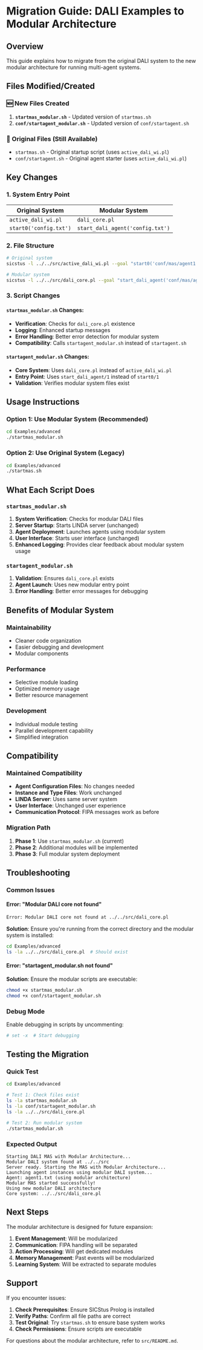 # Migration Guide: DALI Examples to Modular Architecture

## Overview

This guide explains how to migrate from the original DALI system to the new modular architecture for running multi-agent systems.

## Files Modified/Created

### 🆕 New Files Created

1. **`startmas_modular.sh`** - Updated version of `startmas.sh`
2. **`conf/startagent_modular.sh`** - Updated version of `conf/startagent.sh`

### 📝 Original Files (Still Available)

- `startmas.sh` - Original startup script (uses `active_dali_wi.pl`)
- `conf/startagent.sh` - Original agent starter (uses `active_dali_wi.pl`)

## Key Changes

### 1. System Entry Point

| **Original System** | **Modular System** |
|---|---|
| `active_dali_wi.pl` | `dali_core.pl` |
| `start0('config.txt')` | `start_dali_agent('config.txt')` |

### 2. File Structure

```bash
# Original system
sicstus -l ../../src/active_dali_wi.pl --goal "start0('conf/mas/agent1.txt')."

# Modular system  
sicstus -l ../../src/dali_core.pl --goal "start_dali_agent('conf/mas/agent1.txt')."
```

### 3. Script Changes

#### `startmas_modular.sh` Changes:

- **Verification**: Checks for `dali_core.pl` existence
- **Logging**: Enhanced startup messages
- **Error Handling**: Better error detection for modular system
- **Compatibility**: Calls `startagent_modular.sh` instead of `startagent.sh`

#### `startagent_modular.sh` Changes:

- **Core System**: Uses `dali_core.pl` instead of `active_dali_wi.pl`
- **Entry Point**: Uses `start_dali_agent/1` instead of `start0/1`
- **Validation**: Verifies modular system files exist

## Usage Instructions

### Option 1: Use Modular System (Recommended)

```bash
cd Examples/advanced
./startmas_modular.sh
```

### Option 2: Use Original System (Legacy)

```bash
cd Examples/advanced  
./startmas.sh
```

## What Each Script Does

### `startmas_modular.sh`

1. **System Verification**: Checks for modular DALI files
2. **Server Startup**: Starts LINDA server (unchanged)
3. **Agent Deployment**: Launches agents using modular system
4. **User Interface**: Starts user interface (unchanged)
5. **Enhanced Logging**: Provides clear feedback about modular system usage

### `startagent_modular.sh`

1. **Validation**: Ensures `dali_core.pl` exists
2. **Agent Launch**: Uses new modular entry point
3. **Error Handling**: Better error messages for debugging

## Benefits of Modular System

### **Maintainability**
- Cleaner code organization
- Easier debugging and development
- Modular components

### **Performance**
- Selective module loading
- Optimized memory usage
- Better resource management

### **Development**
- Individual module testing
- Parallel development capability
- Simplified integration

## Compatibility

### **Maintained Compatibility**

- **Agent Configuration Files**: No changes needed
- **Instance and Type Files**: Work unchanged  
- **LINDA Server**: Uses same server system
- **User Interface**: Unchanged user experience
- **Communication Protocol**: FIPA messages work as before

### **Migration Path**

1. **Phase 1**: Use `startmas_modular.sh` (current)
2. **Phase 2**: Additional modules will be implemented
3. **Phase 3**: Full modular system deployment

## Troubleshooting

### Common Issues

#### Error: "Modular DALI core not found"

```bash
Error: Modular DALI core not found at ../../src/dali_core.pl
```

**Solution**: Ensure you're running from the correct directory and the modular system is installed:

```bash
cd Examples/advanced
ls -la ../../src/dali_core.pl  # Should exist
```

#### Error: "startagent_modular.sh not found"

**Solution**: Ensure the modular scripts are executable:

```bash
chmod +x startmas_modular.sh
chmod +x conf/startagent_modular.sh
```

### Debug Mode

Enable debugging in scripts by uncommenting:

```bash
# set -x  # Start debugging
```

## Testing the Migration

### Quick Test

```bash
cd Examples/advanced

# Test 1: Check files exist
ls -la startmas_modular.sh
ls -la conf/startagent_modular.sh
ls -la ../../src/dali_core.pl

# Test 2: Run modular system
./startmas_modular.sh
```

### Expected Output

```
Starting DALI MAS with Modular Architecture...
Modular DALI system found at ../../src
Server ready. Starting the MAS with Modular Architecture...
Launching agent instances using modular DALI system...
Agent: agent1.txt (using modular architecture)
Modular MAS started successfully!
Using new modular DALI architecture
Core system: ../../src/dali_core.pl
```

## Next Steps

The modular architecture is designed for future expansion:

1. **Event Management**: Will be modularized
2. **Communication**: FIPA handling will be separated
3. **Action Processing**: Will get dedicated modules
4. **Memory Management**: Past events will be modularized
5. **Learning System**: Will be extracted to separate modules

## Support

If you encounter issues:

1. **Check Prerequisites**: Ensure SICStus Prolog is installed
2. **Verify Paths**: Confirm all file paths are correct
3. **Test Original**: Try `startmas.sh` to ensure base system works
4. **Check Permissions**: Ensure scripts are executable

For questions about the modular architecture, refer to `src/README.md`. 